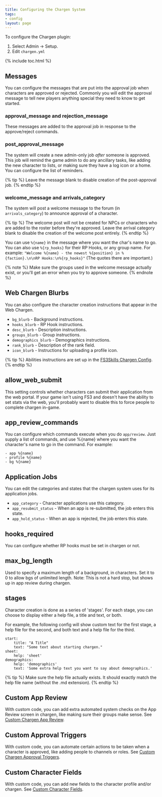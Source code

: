 ```yaml
---
title: Configuring the Chargen System
tags:
- config
layout: page
---
```


To configure the Chargen plugin:

1. Select Admin -> Setup.
2. Edit `chargen.yml`

{% include toc.html %}

## Messages

You can configure the messages that are put into the approval job when characters are approved or rejected.  Commonly you will edit the approval message to tell new players anything special they need to know to get started.

### approval_message and rejection_message

These messages are added to the approval job in response to the approve/reject commands.

### post_approval_message

The system will create a new admin-only job *after* someone is approved. This job will remind the game admin to do any ancillary tasks, like adding the new character to lists, or making sure they have a log icon or a home.  You can configure the list of reminders.

{% tip %}
Leave the message blank to disable creation of the post-approval job.
{% endtip %}

### welcome_message and arrivals_category

The system will post a welcome message to the forum (in `arrivals_category`) to announce approval of a character.

{% tip %}
The welcome post will not be created for NPCs or characters who are added to the roster before they're approved. Leave the arrival category blank to disable the creation of the welcome post entirely.
{% endtip %}

You can use `%{name}` in the message where you want the char's name to go.  You can also use `%{rp_hooks}` for their RP Hooks, or any group name.  For example:  `"Welcome %{name} - the newest %{position} in %{faction}.\n\nRP Hooks:\n%{rp_hooks}"`  (The quotes there are important.)

{% note %}
Make sure the groups used in the welcome message actually exist, or you'll get an error when you try to approve someone. 
{% endnote %}

## Web Chargen Blurbs

You can also configure the character creation instructions that appear in the Web Chargen.

* `bg_blurb` - Background instructions.
* `hooks_blurb` - RP Hook instructions.
* `desc_blurb` - Description instructions.
* `groups_blurb` - Group instructions.
* `demographics_blurb` - Demographics instructions.
* `rank_blurb` - Description of the rank field.
* `icon_blurb` - Instructions for uploading a profile icon.

{% tip %} 
Abilities instructions are set up in the [FS3Skills Chargen Config](/tutorials/config/fs3skills_chargen.html).
{% endtip %}

## allow_web_submit

This setting controls whether characters can submit their application from the web portal.  If your game isn't using FS3 and doesn't have the ability to set stats via the web, you'll probably want to disable this to force people to complete chargen in-game.

## app_review_commands

You can configure which commands execute when you do `app/review`.  Just supply a list of commands, and use %{name} where you want the character's name to go in the command.  For example:

    - app %{name}
    - profile %{name}
    - bg %{name}

## Application  Jobs

You can edit the categories and states that the chargen system uses for its application jobs.

* `app_category` - Character applications use this category.
* `app_resubmit_status` - When an app is re-submitted, the job enters this state.
* `app_hold_status` - When an app is rejected, the job enters this state.

## hooks_required

You can configure whether RP hooks must be set in chargen or not.

## max_bg_length

Used to specify a maximum length of a background, in characters. Set it to 0 to allow bgs of unlimited length. Note: This is not a hard stop, but shows up in app review during chargen.

## stages

Character creation is done as a series of 'stages'.  For each stage, you can choose to display either a help file, a title and text, or both.

For example, the following config will show custom text for the first stage, a help file for the second, and both text and a help file for the third.

    start:
        title: "A Title"
        text: "Some text about starting chargen."
    sheet:
        help: 'sheet'
    demographics:
        help: 'demographics'
        text: 'Some extra help text you want to say about demographics.'

{% tip %} 
Make sure the help file actually exists. It should exactly match the help file name (without the .md extension).
{% endtip %}

## Custom App Review

With custom code, you can add extra automated system checks on the App Review screen in chargen, like making sure their groups make sense.  See [Custom Chargen App Review](/tutorials/code/hooks/app-review.html).

## Custom Approval Triggers

With custom code, you can automate certain actions to be taken when a character is approved, like adding people to channels or roles.  See [Custom Chargen Approval Triggers](/tutorials/code/hooks/approval-triggers.html).

## Custom Character Fields

With custom code, you can add new fields to the character profile and/or chargen.  See [Custom Character Fields](/tutorials/code/hooks/char-fields.html).